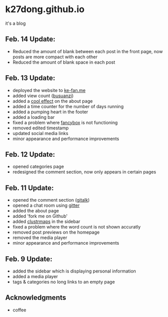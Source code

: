 # k27dong.github.io
it's a blog

## Feb. 14 Update:
- Reduced the amount of blank between each post in the front page, now posts are more compact with each other
- Reduced the amount of blank space in each post

## Feb. 13 Update:
- deployed the website to <a href="http://ke-fan.me">ke-fan.me</a>
- added view count (<a href="https://busuanzi.ibruce.info/">busuanzi</a>)
- added a <a href="https://github.com/hustcc/canvas-nest.js">cool effect</a> on the about page
- added a time counter for the number of days running
- added a pumping heart in the footer
- added a loading bar
- fixed a problem where <a href="https://github.com/theme-next/theme-next-fancybox3">fancybox</a> is not functioning
- removed edited timestamp
- updated social media links
- minor appearance and performance improvements

## Feb. 12 Update:
- opened categories page
- redesigned the comment section, now only appears in certain pages

## Feb. 11 Update:
- opened the comment section (<a href="https://github.com/gitalk/gitalk">gitalk</a>)
- opened a chat room using <a href="https://gitter.im">gitter</a>
- added the about page
- added 'fork me on Github'
- added <a href="https://clustrmaps.com/">clustrmaps</a> in the sidebar
- fixed a problem where the word count is not shown accuratly
- removed post previews on the homepage
- removed the media player
- minor appearance and performance improvements

## Feb. 9 Update:
- added the sidebar which is displaying personal information
- added a media player
- tags & categories no long links to an empty page

## Acknowledgments
- coffee